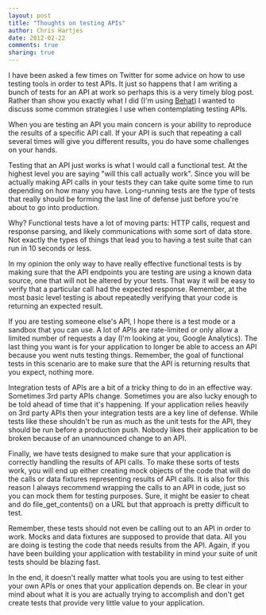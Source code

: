 ```yaml
---
layout: post
title: "Thoughts on testing APIs" 
author: Chris Hartjes
date: 2012-02-22
comments: true 
sharing: true 
---
```


I have been asked a few times on Twitter for some advice on how to use
testing tools in order to test APIs. It just so happens that I am writing a
bunch of tests for an API at work so perhaps this is a very timely blog post.
Rather than show you exactly what I did (I'm using [Behat](http://behat.org))
I wanted to discuss some common strategies I use when contemplating testing
APIs. 

When you are testing an API you main concern is your ability to reproduce
the results of a specific API call. If your API is such that repeating a
call several times will give you different results, you do have some 
challenges on your hands.

Testing that an API just works is what I would call a functional test. At
the highest level you are saying "will this call actually work". Since you
will be actually making API calls in your tests they can take quite some
time to run depending on how many you have. Long-running tests are the
type of tests that really should be forming the last line of defense just
before you're about to go into production.

Why? Functional tests have a lot of moving parts: HTTP calls, request and
response parsing, and likely communications with some sort of data store.
Not exactly the types of things that lead you to having a test suite that
can run in 10 seconds or less.

In my opinion the only way to have really effective functional tests is
by making sure that the API endpoints you are testing are using a known 
data source, one that will not be altered by your tests. That
way it will be easy to verify that a particular call had the expected
response. Remember, at the most basic level testing is about repeatedly
verifying that your code is returning an expected result.

If you are testing someone else's API, I hope there is a test mode or a 
sandbox that you can use. A lot of APIs are rate-limited or only allow a
limited number of requests a day (I'm looking at you, Google Analytics). 
The last thing you want is for your application to longer be able to access an
API because you went nuts testing things. Remember, the goal of functional 
tests in this scenario are to make sure that the API is returning results
that you expect, nothing more.

Integration tests of APIs are a bit of a tricky thing to do in an effective
way. Sometimes 3rd party APIs change. Sometimes you are also lucky enough
to be told ahead of time that it's happening. If your application relies
heavily on 3rd party APIs then your integration tests are a key line of
defense. While tests like these shouldn't be run as much as the unit
tests for the API, they should be run before a production push. Nobody
likes their application to be broken because of an unannounced change to
an API.

Finally, we have tests designed to make sure that your application is 
correctly handling the results of API calls. To make these sorts of tests work, 
you will end up either creating mock
objects of the code that will do the calls or data fixtures representing 
results of API calls. It is also for this reason I always recommend wrapping
the calls to an API in code, just so you can mock them for testing purposes.
Sure, it might be easier to cheat and do file\_get\_contents() on a URL but
that approach is pretty difficult to test. 

Remember, these tests should not even be calling out to an API in order to
work. Mocks and data fixtures are supposed to provide that data. All you
are doing is testing the code that needs results from the API. Again, if
you have been building your application with testability in mind your
suite of unit tests should be blazing fast.

In the end, it doesn't really matter what tools you are using to test either
your own APIs or ones that your application depends on. Be clear in your
mind about what it is you are actually trying to accomplish and don't get
create tests that provide very little value to your application.


